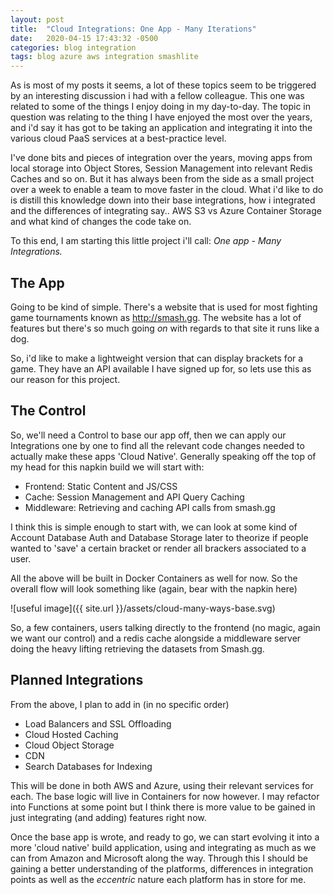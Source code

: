 ```yaml
---
layout: post
title:  "Cloud Integrations: One App - Many Iterations"
date:   2020-04-15 17:43:32 -0500
categories: blog integration
tags: blog azure aws integration smashlite
---
```

As is most of my posts it seems, a lot of these topics seem to be triggered by an interesting discussion i had with a fellow colleague. This one was related to some of the things I enjoy doing in my day-to-day. The topic in question was relating to the thing I have enjoyed the most over the years, and i'd say it has got to be taking an application and integrating it into the various cloud PaaS services at a best-practice level.

I've done bits and pieces of integration over the years, moving apps from local storage into Object Stores, Session Management into relevant Redis Caches and so on. But it has always been from the side as a small project over a week to enable a team to move faster in the cloud. What i'd like to do is distill this knowledge down into their base integrations, how i integrated and the differences of integrating say.. AWS S3 vs Azure Container Storage and what kind of changes the code take on.

To this end, I am starting this little project i'll call: *One app - Many Integrations.*

## The App
Going to be kind of simple. There's a website that is used for most fighting game tournaments known as <http://smash.gg>. The website has a lot of features but there's so much going *on* with regards to that site it runs like a dog.

So, i'd like to make a lightweight version that can display brackets for a game. They have an API available I have signed up for, so lets use this as our reason for this project.

## The Control
So, we'll need a Control to base our app off, then we can apply our Integrations one by one to find all the relevant code changes needed to actually make these apps 'Cloud Native'. Generally speaking off the top of my head for this napkin build we will start with:

- Frontend: Static Content and JS/CSS
- Cache: Session Management and API Query Caching
- Middleware: Retrieving and caching API calls from smash.gg

I think this is simple enough to start with, we can look at some kind of Account Database Auth and Database Storage later to theorize if people wanted to 'save' a certain bracket or render all brackers associated to a user.

All the above will be built in Docker Containers as well for now. So the overall flow will look something like (again, bear with the napkin here)

![useful image]({{ site.url }}/assets/cloud-many-ways-base.svg)

So, a few containers, users talking directly to the frontend (no magic, again we want our control) and a redis cache alongside a middleware server doing the heavy lifting retrieving the datasets from Smash.gg.

## Planned Integrations
From the above, I plan to add in (in no specific order)

- Load Balancers and SSL Offloading
- Cloud Hosted Caching
- Cloud Object Storage
- CDN
- Search Databases for Indexing

This will be done in both AWS and Azure, using their relevant services for each. The base logic will live in Containers for now however. I may refactor into Functions at some point but I think there is more value to be gained in just integrating (and adding) features right now.

Once the base app is wrote, and ready to go, we can start evolving it into a more 'cloud native' build application, using and integrating as much as we can from Amazon and Microsoft along the way. Through this I should be gaining a better understanding of the platforms, differences in integration points as well as the *eccentric* nature each platform has in store for me.


